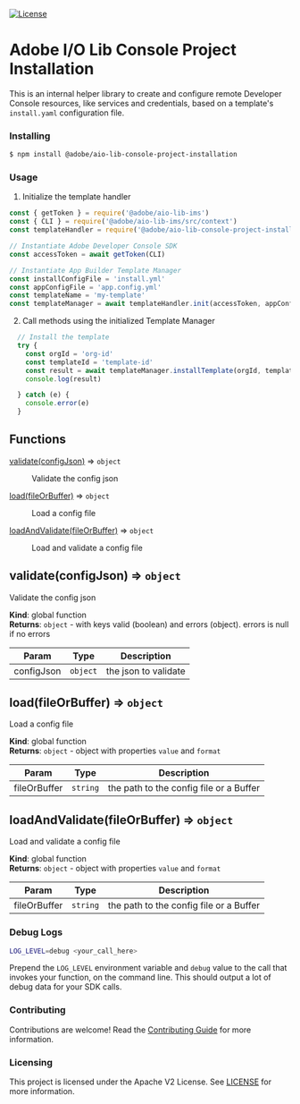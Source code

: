 <!--
Copyright 2022 Adobe. All rights reserved.
This file is licensed to you under the Apache License, Version 2.0 (the "License");
you may not use this file except in compliance with the License. You may obtain a copy
of the License at http://www.apache.org/licenses/LICENSE-2.0

Unless required by applicable law or agreed to in writing, software distributed under
the License is distributed on an "AS IS" BASIS, WITHOUT WARRANTIES OR REPRESENTATIONS
OF ANY KIND, either express or implied. See the License for the specific language
governing permissions and limitations under the License.
-->

[![License](https://img.shields.io/badge/License-Apache%202.0-blue.svg)](https://opensource.org/licenses/Apache-2.0)

# Adobe I/O Lib Console Project Installation

This is an internal helper library to create and configure remote Developer Console resources, like services
and credentials, based on a template's `install.yaml` configuration file. 

### Installing

```bash
$ npm install @adobe/aio-lib-console-project-installation
```

### Usage
1) Initialize the template handler

```javascript
const { getToken } = require('@adobe/aio-lib-ims')
const { CLI } = require('@adobe/aio-lib-ims/src/context')
const templateHandler = require('@adobe/aio-lib-console-project-installation')

// Instantiate Adobe Developer Console SDK
const accessToken = await getToken(CLI)

// Instantiate App Builder Template Manager
const installConfigFile = 'install.yml'
const appConfigFile = 'app.config.yml'
const templateName = 'my-template'
const templateManager = await templateHandler.init(accessToken, appConfigFile, templateName, installConfigFile)
```

2) Call methods using the initialized Template Manager

```javascript
  // Install the template
  try {
    const orgId = 'org-id'
    const templateId = 'template-id'
    const result = await templateManager.installTemplate(orgId, templateId)
    console.log(result)

  } catch (e) {
    console.error(e)
  }
```

## Functions

<dl>
<dt><a href="#validate">validate(configJson)</a> ⇒ <code>object</code></dt>
<dd><p>Validate the config json</p>
</dd>
<dt><a href="#load">load(fileOrBuffer)</a> ⇒ <code>object</code></dt>
<dd><p>Load a config file</p>
</dd>
<dt><a href="#loadAndValidate">loadAndValidate(fileOrBuffer)</a> ⇒ <code>object</code></dt>
<dd><p>Load and validate a config file</p>
</dd>
</dl>

<a name="validate"></a>

## validate(configJson) ⇒ <code>object</code>
Validate the config json

**Kind**: global function  
**Returns**: <code>object</code> - with keys valid (boolean) and errors (object). errors is null if no errors  

| Param | Type | Description |
| --- | --- | --- |
| configJson | <code>object</code> | the json to validate |

<a name="load"></a>

## load(fileOrBuffer) ⇒ <code>object</code>
Load a config file

**Kind**: global function  
**Returns**: <code>object</code> - object with properties `value` and `format`  

| Param | Type | Description |
| --- | --- | --- |
| fileOrBuffer | <code>string</code> | the path to the config file or a Buffer |

<a name="loadAndValidate"></a>

## loadAndValidate(fileOrBuffer) ⇒ <code>object</code>
Load and validate a config file

**Kind**: global function  
**Returns**: <code>object</code> - object with properties `value` and `format`  

| Param | Type | Description |
| --- | --- | --- |
| fileOrBuffer | <code>string</code> | the path to the config file or a Buffer |

### Debug Logs

```bash
LOG_LEVEL=debug <your_call_here>
```

Prepend the `LOG_LEVEL` environment variable and `debug` value to the call that invokes your function, on the command line. This should output a lot of debug data for your SDK calls.

### Contributing

Contributions are welcome! Read the [Contributing Guide](./.github/CONTRIBUTING.md) for more information.

### Licensing

This project is licensed under the Apache V2 License. See [LICENSE](LICENSE) for more information.
